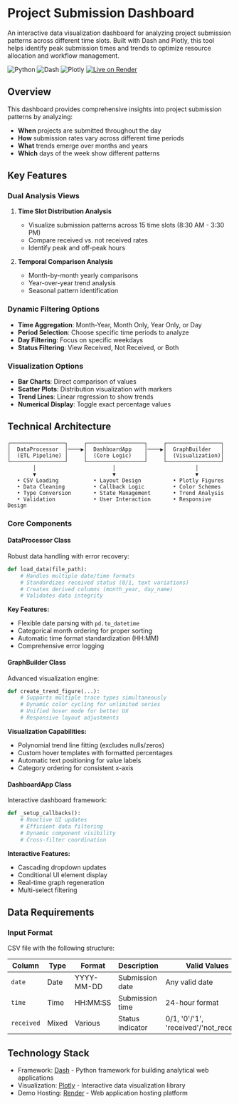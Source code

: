 # Project Submission Dashboard
An interactive data visualization dashboard for analyzing project submission patterns across different time slots. Built with Dash and Plotly, this tool helps identify peak submission times and trends to optimize resource allocation and workflow management.

![Python](https://img.shields.io/badge/python-v3.8+-blue.svg)
![Dash](https://img.shields.io/badge/dash-v2.11.0+-green.svg)
![Plotly](https://img.shields.io/badge/plotly-v5.15.0+-red.svg)
[![Live on Render](https://img.shields.io/badge/Demo-Live%20Dashboard-blue?style=for-the-badge)](https://timeslotdb.onrender.com/)

## Overview

This dashboard provides comprehensive insights into project submission patterns by analyzing:
- **When** projects are submitted throughout the day
- **How** submission rates vary across different time periods
- **What** trends emerge over months and years
- **Which** days of the week show different patterns

## Key Features

### Dual Analysis Views
1. **Time Slot Distribution Analysis**
   - Visualize submission patterns across 15 time slots (8:30 AM - 3:30 PM)
   - Compare received vs. not received rates
   - Identify peak and off-peak hours

2. **Temporal Comparison Analysis**
   - Month-by-month yearly comparisons
   - Year-over-year trend analysis
   - Seasonal pattern identification

### Dynamic Filtering Options
- **Time Aggregation**: Month-Year, Month Only, Year Only, or Day
- **Period Selection**: Choose specific time periods to analyze
- **Day Filtering**: Focus on specific weekdays
- **Status Filtering**: View Received, Not Received, or Both

### Visualization Options
- **Bar Charts**: Direct comparison of values
- **Scatter Plots**: Distribution visualization with markers
- **Trend Lines**: Linear regression to show trends
- **Numerical Display**: Toggle exact percentage values

## Technical Architecture

```
┌─────────────────┐     ┌──────────────────┐     ┌─────────────────┐
│  DataProcessor  │────▶│  DashboardApp    │────▶│  GraphBuilder   │
│  (ETL Pipeline) │     │  (Core Logic)    │     │  (Visualization)│
└─────────────────┘     └──────────────────┘     └─────────────────┘
        │                        │                         │
        ▼                        ▼                         ▼
   • CSV Loading           • Layout Design          • Plotly Figures
   • Data Cleaning         • Callback Logic         • Color Schemes
   • Type Conversion       • State Management       • Trend Analysis
   • Validation            • User Interaction       • Responsive Design
```

### Core Components

#### DataProcessor Class
Robust data handling with error recovery:
```python
def load_data(file_path):
    # Handles multiple date/time formats
    # Standardizes received status (0/1, text variations)
    # Creates derived columns (month_year, day_name)
    # Validates data integrity
```

**Key Features:**
- Flexible date parsing with `pd.to_datetime`
- Categorical month ordering for proper sorting
- Automatic time format standardization (HH:MM)
- Comprehensive error logging

#### GraphBuilder Class
Advanced visualization engine:
```python
def create_trend_figure(...):
    # Supports multiple trace types simultaneously
    # Dynamic color cycling for unlimited series
    # Unified hover mode for better UX
    # Responsive layout adjustments
```

**Visualization Capabilities:**
- Polynomial trend line fitting (excludes nulls/zeros)
- Custom hover templates with formatted percentages
- Automatic text positioning for value labels
- Category ordering for consistent x-axis

#### DashboardApp Class
Interactive dashboard framework:
```python
def _setup_callbacks():
    # Reactive UI updates
    # Efficient data filtering
    # Dynamic component visibility
    # Cross-filter coordination
```
**Interactive Features:**
- Cascading dropdown updates
- Conditional UI element display
- Real-time graph regeneration
- Multi-select filtering

## Data Requirements

### Input Format
CSV file with the following structure:

| Column | Type | Format | Description | Valid Values |
|--------|------|--------|-------------|--------------|
| `date` | Date | YYYY-MM-DD | Submission date | Any valid date |
| `time` | Time | HH:MM:SS | Submission time | 24-hour format |
| `received` | Mixed | Various | Status indicator | 0/1, '0'/'1', 'received'/'not_received' |

## Technology Stack
- Framework: [Dash](https://dash.plotly.com/) - Python framework for building analytical web applications
- Visualization: [Plotly](https://plotly.com/) - Interactive data visualization library
- Demo Hosting: [Render](https://render.com/) - Web application hosting platform